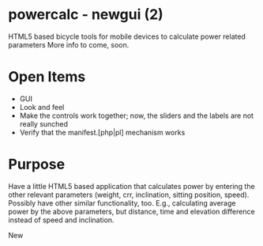 powercalc - newgui (2)
=========
HTML5 based bicycle tools for mobile devices to calculate power related parameters
More info to come, soon.

Open Items
==========
- GUI
- Look and feel
- Make the controls work together; now, the sliders and the labels are not
  really sunched
- Verify that the manifest.[php|pl] mechanism works

Purpose
=======
Have a little HTML5 based application that calculates power by entering the other relevant parameters (weight, crr, inclination, sitting position, speed).
Possibly have other similar functionality, too. E.g., calculating average power by the above parameters, but distance, time and elevation difference instead of speed and inclination.

New
